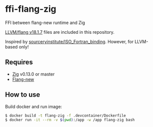 # ffi-flang-zig

FFI between flang-new runtime and Zig

[LLVM/flang v18.1.7](https://github.com/llvm/llvm-project/tree/llvmorg-18.1.7/flang) files are included in this repository.

Inspired by [sourceryinstitute/ISO_Fortran_binding](https://github.com/sourceryinstitute/ISO_Fortran_binding). However, for LLVM-based only!

## Requires

- [Zig](https://ziglang.org/download) v0.13.0 or master
- [Flang-new](https://github.com/llvm/llvm-project/tree/llvmorg-18.1.7/flang)


## How to use

Build docker and run image:

```bash
$ docker build -t flang-zig -f .devcontainer/Dockerfile
$ docker run -it --rm -v $(pwd):/app -w /app flang-zig bash
```